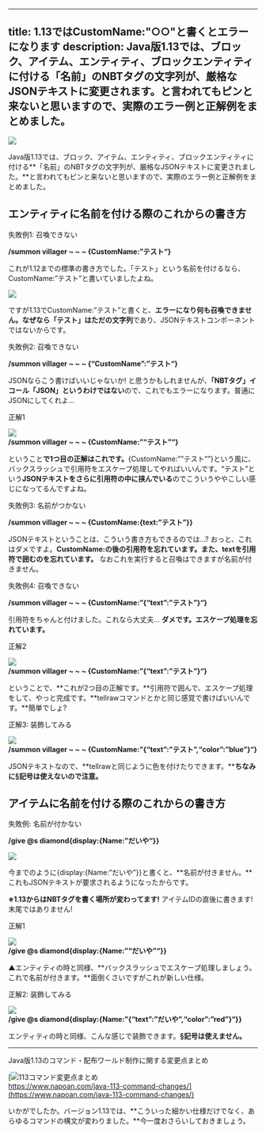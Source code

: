
---
title: 1.13ではCustomName:"○○"と書くとエラーになります
description: Java版1.13では、ブロック、アイテム、エンティティ、ブロックエンティティに付ける「名前」のNBTタグの文字列が、厳格なJSONテキストに変更されます。と言われてもピンと来ないと思いますので、実際のエラー例と正解例をまとめました。
---

![](https://cdn-ak.f.st-hatena.com/images/fotolife/s/sasigume/20210208/20210208090748.png)

Java版1.13では、ブロック、アイテム、エンティティ、ブロックエンティティに付ける**「名前」のNBTタグの文字列が、厳格なJSONテキストに変更されました。**と言われてもピンと来ないと思いますので、実際のエラー例と正解例をまとめました。

## エンティティに名前を付ける際のこれからの書き方

失敗例1: 召喚できない

**/summon villager ~ ~ ~ {CustomName:”テスト“}**

これが1.12までの標準の書き方でした。「テスト」という名前を付けるなら、CustomName:”テスト”と書いていましたよね。

![](https://cdn-ak.f.st-hatena.com/images/fotolife/s/sasigume/20210208/20210208104423.png)

ですが1.13でCustomName:”テスト”と書くと、**エラーになり何も召喚できません。**なぜなら**「テスト」はただの文字列**であり、JSONテキストコンポーネントではないからです。

失敗例2: 召喚できない

**/summon villager ~ ~ ~ {“CustomName”:”テスト“}**

JSONならこう書けばいいじゃないか! と思うかもしれませんが、**「NBTタグ」イコール「JSON」というわけではない**ので、これでもエラーになります。普通にJSONにしてくれよ…

正解1

![](https://cdn-ak.f.st-hatena.com/images/fotolife/s/sasigume/20210208/20210208094714.png)  
**/summon villager ~ ~ ~ {CustomName:”“テスト”“}**

ということ**で1つ目の正解はこれです。**{CustomName:””テスト””}という風に、バックスラッシュで引用符をエスケープ処理してやればいいんです。“テスト”という**JSONテキストをさらに引用符の中に挟んでいる**のでこういうややこしい感じになってるんですよね。

失敗例3: 名前がつかない

**/summon villager ~ ~ ~ {CustomName:{text:”テスト”}}**

JSONテキストということは、こういう書き方もできるのでは…? おっと、これはダメですよ。**CustomName:の後の引用符を忘れています。また、textを引用符で囲むのを忘れています。** なおこれを実行すると召喚はできますが名前が付きません。

失敗例4: 召喚できない

**/summon villager ~ ~ ~ {CustomName:”{“text”:”テスト”}“}**

引用符をちゃんと付けました。これなら大丈夫… **ダメです。エスケープ処理を忘れています。**

正解2

![](https://cdn-ak.f.st-hatena.com/images/fotolife/s/sasigume/20210208/20210208094714.png)  
**/summon villager ~ ~ ~ {CustomName:”{“text”:”テスト”}“}**

ということで、**これが2つ目の正解です。**引用符で囲んで、エスケープ処理をして、やっと完成です。**tellrawコマンドとかと同じ感覚で書けばいいんです。**簡単でしょ?

正解3: 装飾してみる

![](https://cdn-ak.f.st-hatena.com/images/fotolife/s/sasigume/20210208/20210208102649.png)  
**/summon villager ~ ~ ~ {CustomName:”{“text”:”テスト”,“color”:”blue”}“}**

JSONテキストなので、**tellrawと同じように色を付けたりできます。****ちなみに§記号は使えないので注意。**

## アイテムに名前を付ける際のこれからの書き方

失敗例: 名前が付かない

**/give @s diamond{display:{Name:”だいや“}}**

![](https://cdn-ak.f.st-hatena.com/images/fotolife/s/sasigume/20210208/20210208094706.png)

今までのように{display:{Name:”だいや”}}と書くと、**名前が付きません。**これもJSONテキストが要求されるようになったからです。

**※1.13からはNBTタグを書く場所が変わってます!** アイテムIDの直後に書きます! 末尾ではありません!

正解1

![](https://cdn-ak.f.st-hatena.com/images/fotolife/s/sasigume/20210208/20210208094712.png)  
**/give @s diamond{display:{Name:”“だいや”“}}**

▲エンティティの時と同様、**バックスラッシュでエスケープ処理しましょう。これで名前が付きます。**面倒くさいですがこれが新しい仕様。

正解2: 装飾してみる

![](https://cdn-ak.f.st-hatena.com/images/fotolife/s/sasigume/20210208/20210208094709.png)  
**/give @s diamond{display:{Name:”{“text”:”だいや”,“color”:”red”}“}}**

エンティティの時と同様、こんな感じで装飾できます。**§記号は使えません。**

---

Java版1.13のコマンド・配布ワールド制作に関する変更点まとめ

[![113コマンド変更点まとめ](https://cdn-ak.f.st-hatena.com/images/fotolife/s/sasigume/20210208/20210208104542.png)  
https://www.napoan.com/java-113-command-changes/](https://www.napoan.com/java-113-command-changes/)

いかがでしたか。バージョン1.13では、**こういった細かい仕様だけでなく、あらゆるコマンドの構文が変わりました。**今一度おさらいしておきましょう。
